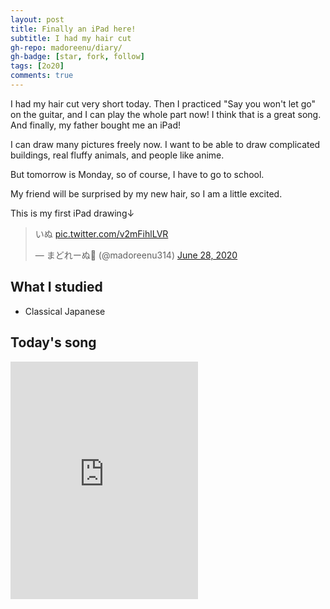 ```yaml
---
layout: post
title: Finally an iPad here!
subtitle: I had my hair cut
gh-repo: madoreenu/diary/
gh-badge: [star, fork, follow]
tags: [2o20]
comments: true
---
```

I had my hair cut very short today.
Then I practiced "Say you won't let go" on the guitar, and I can play the whole part now! I think that is a great song.
And finally, my father bought me an iPad!

I can draw many pictures freely now.
I want to be able to draw complicated buildings, real fluffy animals, and people like anime.

But tomorrow is Monday, so of course, I have to go to school.

My friend will be surprised by my new hair, so I am a little excited.

This is my first iPad drawing↓
<blockquote class="twitter-tweet"><p lang="ja" dir="ltr">いぬ <a href="https://t.co/v2mFihlLVR">pic.twitter.com/v2mFihlLVR</a></p>&mdash; まどれーぬ🍫 (@madoreenu314) <a href="https://twitter.com/madoreenu314/status/1277219158078324736?ref_src=twsrc%5Etfw">June 28, 2020</a></blockquote> <script async src="https://platform.twitter.com/widgets.js" charset="utf-8"></script>

## What I studied
- Classical Japanese

## Today's song
<iframe src="https://open.spotify.com/embed/track/5FBaWYaoA8j260ctveOa4a" width="300" height="380" frameborder="0" allowtransparency="true" allow="encrypted-media"></iframe>
